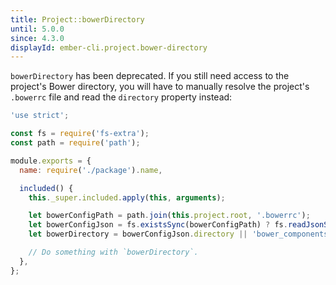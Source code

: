 ```yaml
---
title: Project::bowerDirectory
until: 5.0.0
since: 4.3.0
displayId: ember-cli.project.bower-directory
---
```



`bowerDirectory` has been deprecated. If you still need access to the
project's Bower directory, you will have to manually resolve the project's
`.bowerrc` file and read the `directory` property instead:

```js
'use strict';

const fs = require('fs-extra');
const path = require('path');

module.exports = {
  name: require('./package').name,

  included() {
    this._super.included.apply(this, arguments);

    let bowerConfigPath = path.join(this.project.root, '.bowerrc');
    let bowerConfigJson = fs.existsSync(bowerConfigPath) ? fs.readJsonSync(bowerConfigPath) : {};
    let bowerDirectory = bowerConfigJson.directory || 'bower_components';

    // Do something with `bowerDirectory`.
  },
};
```
